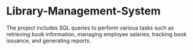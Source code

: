 # Library-Management-System
The project includes SQL queries to perform various tasks such as retrieving book information, managing employee salaries, tracking book issuance, and generating reports.
